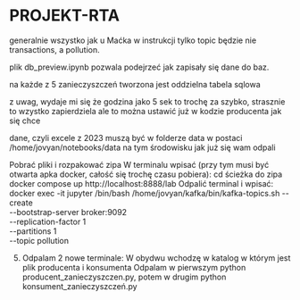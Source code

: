 # PROJEKT-RTA
generalnie wszystko jak u Maćka w instrukcji tylko topic będzie nie transactions, a pollution.

plik db_preview.ipynb pozwala podejrzeć jak zapisały się dane do baz.

na każde z 5 zanieczyszczeń tworzona jest oddzielna tabela sqlowa

z uwag, wydaje mi się że godzina jako 5 sek to trochę za szybko, strasznie to wzystko zapierdziela ale to można ustawić już w kodzie producenta jak się chce

dane, czyli excele z 2023 muszą być w folderze data w postaci /home/jovyan/notebooks/data na tym środowisku jak już się wam odpali

Pobrać pliki i rozpakować zipa
W terminalu wpisać (przy tym musi być otwarta apka docker, całość się trochę czasu pobiera): 
cd ścieżka do zipa
docker compose up
 http://localhost:8888/lab
Odpalić terminal i wpisać:
docker exec -it jupyter /bin/bash
/home/jovyan/kafka/bin/kafka-topics.sh --create \
  --bootstrap-server broker:9092 \
  --replication-factor 1 \
  --partitions 1 \
  --topic pollution

5. Odpalam 2 nowe terminale:
W obydwu wchodzę w katalog w którym jest plik producenta i konsumenta
Odpalam w pierwszym python producent_zanieczyszczen.py, potem w drugim python konsument_zanieczyszczeń.py
